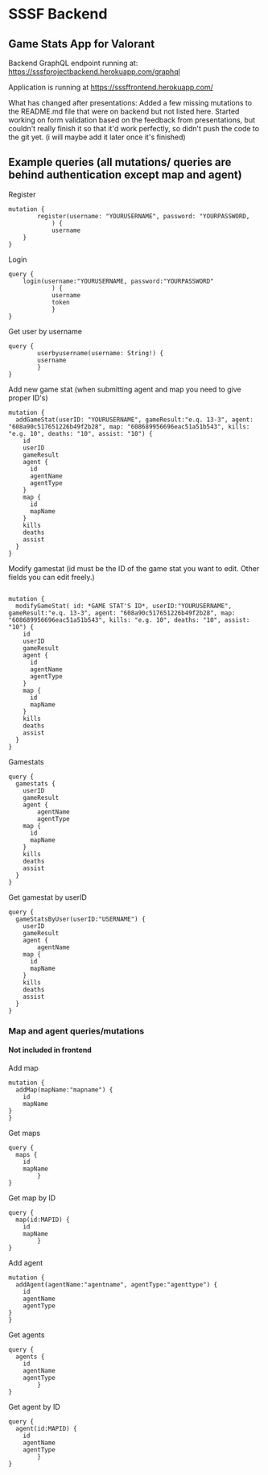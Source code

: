 
# SSSF Backend
## Game Stats App for Valorant
Backend GraphQL endpoint running at: https://sssfprojectbackend.herokuapp.com/graphql

Application is running at https://sssffrontend.herokuapp.com/

What has changed after presentations:
Added a few missing mutations to the README.md file that were on backend but not listed here. Started working on form validation based on the feedback from presentations, but couldn't really finish it so that it'd work perfectly, so didn't push the code to the git yet. (i will maybe add it later once it's finished)

## Example queries (all mutations/ queries are behind authentication except map and agent)

Register

```
mutation {
        register(username: "YOURUSERNAME", password: "YOURPASSWORD,
            ) {
            username
    }
}

```

Login 

```
query {
    login(username:"YOURUSERNAME, password:"YOURPASSWORD"
            ) {
            username
            token
            }
}
```

Get user by username
```
query {
        userbyusername(username: String!) {
        username
        }
}
```

Add new game stat (when submitting agent and map you need to give proper ID's)



```
mutation {
  addGameStat(userID: "YOURUSERNAME", gameResult:"e.q. 13-3", agent: "608a90c517651226b49f2b28", map: "608689956696eac51a51b543", kills: "e.g. 10", deaths: "10", assist: "10") {
    id
    userID
    gameResult
    agent {
      id
      agentName
      agentType
  	}
    map {
      id
      mapName
    }
    kills
    deaths
    assist
  }
}

```

Modify gamestat (id must be the ID of the game stat you want to edit. Other fields you can edit freely.)

```

mutation {
  modifyGameStat( id: *GAME STAT'S ID*, userID:"YOURUSERNAME", gameResult:"e.q. 13-3", agent: "608a90c517651226b49f2b28", map: "608689956696eac51a51b543", kills: "e.g. 10", deaths: "10", assist: "10") {
    id
    userID
    gameResult
    agent {
      id
      agentName
      agentType
  	}
    map {
      id
      mapName
    }
    kills
    deaths
    assist
  }
}
```

Gamestats

```
query {
  gamestats {
    userID
    gameResult
    agent {
        agentName
        agentType
    map {
      id
      mapName
    }
    kills
    deaths
    assist
  }
}

```

Get gamestat by userID

```
query {
  gameStatsByUser(userID:"USERNAME") {
    userID
    gameResult
    agent {
        agentName
    map {
      id
      mapName
    }
    kills
    deaths
    assist
  }
}

```
### Map and agent queries/mutations
#### Not included in frontend

Add map
```
mutation {
  addMap(mapName:"mapname") {
    id
    mapName
}
}
```

Get maps
```
query {
  maps {
    id
    mapName
        }
}
```

Get map by ID
```
query {
  map(id:MAPID) {
    id
    mapName
        }
}
```

Add agent
```
mutation {
  addAgent(agentName:"agentname", agentType:"agenttype") {
    id
    agentName
    agentType
}
}
```

Get agents
```
query {
  agents {
    id
    agentName
    agentType
        }
}
```

Get agent by ID
```
query {
  agent(id:MAPID) {
    id
    agentName
    agentType
        }
}
```
